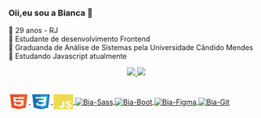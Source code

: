 ### Oii,eu sou a Bianca 👋
<p>🔸 29 anos - RJ<br>🔸 Estudante de desenvolvimento Frontend <br>🔸 Graduanda de Análise de Sistemas pela Universidade Cândido Mendes<br> 🔸 Estudando Javascript atualmente</p>  

<div align="center">
  <a href="https://github.com/biialvx">
  <img height="180em" src="https://github-readme-stats.vercel.app/api?username=biialvx&show_icons=true&theme=dracula&include_all_commits=true&count_private=true"/>
  <img height="180em" src="https://github-readme-stats.vercel.app/api/top-langs/?username=biialvx&layout=compact&langs_count=7&theme=dracula"/>
</div> <br>
  <div style="display: inline_block"><br>
  <img align="center" alt="Rafa-HTML" height="30" width="40" src="https://raw.githubusercontent.com/devicons/devicon/master/icons/html5/html5-original.svg">
  <img align="center" alt="Rafa-CSS" height="30" width="40" src="https://raw.githubusercontent.com/devicons/devicon/master/icons/css3/css3-original.svg">
  <img align="center" alt="Rafa-Js" height="30" width="40" src="https://raw.githubusercontent.com/devicons/devicon/master/icons/javascript/javascript-plain.svg">
  <img align="center" alt="Bia-Sass" height="30" width="40" src="https://cdn.jsdelivr.net/gh/devicons/devicon/icons/sass/sass-original.svg" />
  <img align="center" alt="Bia-Boot" height="30" width="40" src="https://cdn.jsdelivr.net/gh/devicons/devicon/icons/bootstrap/bootstrap-original.svg" />
  <img  align="center" alt="Bia-Figma" height="30" width="40" src="https://cdn.jsdelivr.net/gh/devicons/devicon/icons/figma/figma-original.svg" />
  <img align="center" alt="Bia-Git" height="30" width="40"src="https://cdn.jsdelivr.net/gh/devicons/devicon/icons/git/git-original.svg" />
  
 
  
 
                                                                                          
</div>

